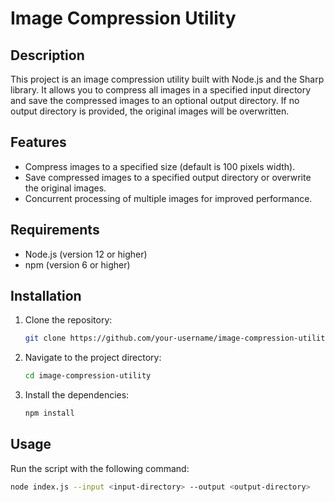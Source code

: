 # Image Compression Utility

## Description

This project is an image compression utility built with Node.js and the Sharp library. It allows you to compress all images in a specified input directory and save the compressed images to an optional output directory. If no output directory is provided, the original images will be overwritten.

## Features

- Compress images to a specified size (default is 100 pixels width).
- Save compressed images to a specified output directory or overwrite the original images.
- Concurrent processing of multiple images for improved performance.

## Requirements

- Node.js (version 12 or higher)
- npm (version 6 or higher)

## Installation

1. Clone the repository:

    ```sh
    git clone https://github.com/your-username/image-compression-utility.git
    ```

2. Navigate to the project directory:

    ```sh
    cd image-compression-utility
    ```

3. Install the dependencies:

    ```sh
    npm install
    ```

## Usage

Run the script with the following command:

```sh
node index.js --input <input-directory> --output <output-directory>
